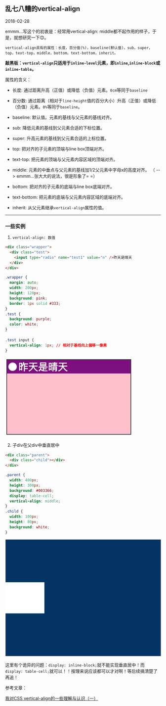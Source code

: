 ## 乱七八糟的vertical-align

2018-02-28

emmm...写这个的初衷是：经常用vertical-align: middle都不起作用的样子，于是，就想研究一下😊。

    vertical-align具有的属性：长度，百分值(%)，baseline(默认值)，sub，super，top，text-top，middle，bottom，text-bottom，inherit。

**敲黑板：`vertical-align`只适用于`inline-level`元素，即`inline`,`inline-block`或`inline-table`。**

属性的含义：

* 长度: 通过距离升高（正值）或降低（负值）元素。`0cm`等同于`baseline`

* 百分数: 通过距离（相对于`line-height`值的百分大小）升高（正值）或降低（负值）元素。`0%`等同于`baseline`。

* baseline: 默认值。元素的基线与父元素的基线对齐。
* sub: 降低元素的基线到父元素合适的下标位置。
* super: 升高元素的基线到父元素合适的上标位置。
* top: 把对齐的子元素的顶端与line box顶端对齐。
* text-top: 把元素的顶端与父元素内容区域的顶端对齐。
* middle: 元素的中垂点与父元素的基线加1/2父元素中字母x的高度对齐。 （ --> emmm...张大大的说法，很是形象了= =）
* bottom: 把对齐的子元素的底端与line box底端对齐。
* text-bottom: 把元素的底端与父元素内容区域的底端对齐。
* inherit: 从父元素继承`vertical-align`属性的值。

---

### 一些实例

1. `vertical-align: 数值`

  ```html
  <div class="wrapper">
    <div class="test">
      <input type="radio" name="test1" value="n" />昨天是晴天
    </div>
  </div>
  ```
  ```css
  .wrapper {
    margin: auto;
    width: 200px;
    height: 120px;
    background: pink;
    border: 1px solid #333;
  }
  .test {
    background: purple;
    color: white;
  }

  .test input {
    vertical-align: 1px; // 相对于基线向上偏移一像素
  }
  ```
  ![长度](images/pic1.png)

2. 子div在父div中垂直居中
  ```html
  <div class="parent">
    <div class="child"></div>
  </div>
  ```
  ```css
  .parent {
    width: 400px;
    height: 300px;
    background: #003366;
    display: table-cell;
    vertical-align: middle;
  }
  .child {
    width: 100px;
    height: 80px;
    background: white;
  }
  ```
  ![pic2](images/pic2.png)

  这里有个诡异的问题：`display: inline-block;`就不能实现垂直居中！而`display: table-cell;`就可以！！按理来说应该都可以才对啊！等后续搞清楚了再追！

参考文章：

  [我对CSS vertical-align的一些理解与认识（一）](http://www.zhangxinxu.com/wordpress/2010/05/%E6%88%91%E5%AF%B9css-vertical-align%E7%9A%84%E4%B8%80%E4%BA%9B%E7%90%86%E8%A7%A3%E4%B8%8E%E8%AE%A4%E8%AF%86%EF%BC%88%E4%B8%80%EF%BC%89/)
